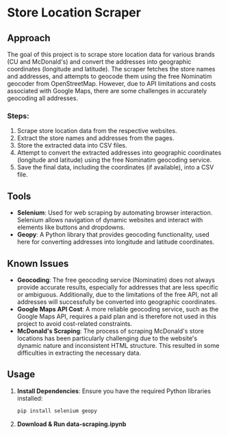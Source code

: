 # Store Location Scraper

## Approach

The goal of this project is to scrape store location data for various brands (CU and McDonald's) and convert the addresses into geographic coordinates (longitude and latitude). The scraper fetches the store names and addresses, and attempts to geocode them using the free Nominatim geocoder from OpenStreetMap. However, due to API limitations and costs associated with Google Maps, there are some challenges in accurately geocoding all addresses.

### Steps:
1. Scrape store location data from the respective websites.
2. Extract the store names and addresses from the pages.
3. Store the extracted data into CSV files.
4. Attempt to convert the extracted addresses into geographic coordinates (longitude and latitude) using the free Nominatim geocoding service.
5. Save the final data, including the coordinates (if available), into a CSV file.

## Tools

- **Selenium**: Used for web scraping by automating browser interaction. Selenium allows navigation of dynamic websites and interact with elements like buttons and dropdowns.
- **Geopy**: A Python library that provides geocoding functionality, used here for converting addresses into longitude and latitude coordinates.

## Known Issues

- **Geocoding**: The free geocoding service (Nominatim) does not always provide accurate results, especially for addresses that are less specific or ambiguous. Additionally, due to the limitations of the free API, not all addresses will successfully be converted into geographic coordinates.
- **Google Maps API Cost**: A more reliable geocoding service, such as the Google Maps API, requires a paid plan and is therefore not used in this project to avoid cost-related constraints.
- **McDonald's Scraping**: The process of scraping McDonald's store locations has been particularly challenging due to the website's dynamic nature and inconsistent HTML structure. This resulted in some difficulties in extracting the necessary data.

## Usage

1. **Install Dependencies**: Ensure you have the required Python libraries installed:
   ```bash
   pip install selenium geopy
   ```

2. **Download & Run data-scraping.ipynb**
   
